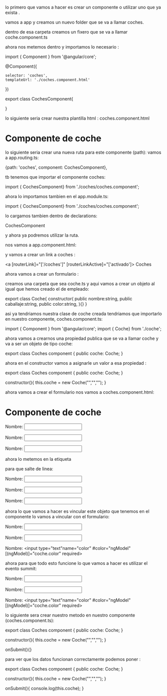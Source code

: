 lo primero que vamos a hacer es crear un componente o utilizar uno que ya exista .

vamos a app y creamos un nuevo folder que se va a llamar coches.

dentro de esa carpeta creamos un fixero que se va a llamar coche.component.ts

ahora nos metemos dentro y importamos lo necesario :

import { Component } from '@angular/core';


@Component({

    selector: 'coches',
    templateUrl: './coches.component.html'

})

export class CochesComponent{


}

lo siguiente seria crear nuestra plantilla html : coches.component.html

<h1>Componente de coche</h1>

lo siguiente seria crear una nueva ruta para este componente (path): vamos a app.routing.ts:

{path: 'coches', component: CochesComponent},

tb tenemos que importar el componente coches:

import { CochesComponent} from './coches/coches.component';

ahora lo importamos tambien en el app.module.ts:

import { CochesComponent} from './coches/coches.component';

lo cargamos tambien dentro de declarations: 

CochesComponent

y ahora ya podremos utilizar la ruta.

nos vamos a app.component.html:

y vamos a crear un link a coches :

<a [routerLink]="['/coches']" [routerLinkActive]="['activado']>
   Coches

</a>

ahora vamos a crear un formulario :

creamos una carpeta que sea coche.ts y aqui vamos a crear un objeto al igual que hemos creado el de empleado:

export class Coche{
    constructor(
        public nombre:string,
        public caballaje:string,
        public color:string,
    ){}
}

asi ya tendriamos nuestra clase de coche creada tendriamos que importarlo en nuestro componente, coches.component.ts:

import { Component } from '@angular/core';
import { Coche} from './coche';

ahora vamos a crearnos una propiedad publica que se va a llamar coche y va a ser un objeto de tipo coche:

export class Coches component {
    public coche: Coche;
}


ahora en el constructor vamos a asignarle un valor a esa propiedad :

export class Coches component {
    public coche: Coche;
}

constructor(){
    this.coche = new Coche("","","");
}

ahora vamos a crear el formulario nos vamos a coches.component.html:

<h1>Componente de coche</h1>

<form #formCoche="ngForm">
   <label>Nombre:</label>
   <input type="text">

   <label>Nombre:</label>
   <input type="text">

   <label>Nombre:</label>
   <input type="text">

   <imput type="submit" value="Guardar">
</form>

ahora lo metemos en la etiqueta <p> para que salte de linea:

<form #formCoche="ngForm">
<p>
   <label>Nombre:</label>
   <input type="text">

</p>

<p>
   <label>Nombre:</label>
   <input type="text">
</p>   

 <p>  

   <label>Nombre:</label>
   <input type="text">

</p>   

   <imput type="submit" value="Guardar">
</form>


ahora lo que vamos a hacer es vincular este objeto que tenemos en el componente lo vamos a vincular con el formulario:

<form #formCoche="ngForm">
<p>
   <label>Nombre:</label>
   <input type="text" name="nombre" #nombre="ngModel" [(ngModel)]="coche.nombre" required>

</p>

<p>
   <label>Nombre:</label>
   <input type="text"name="caballaje" #caballaje="ngModel" [(ngModel)]="coche.caballaje" required>
</p>   

 <p>  

   <label>Nombre:</label>
   <input type="text"name="color" #color="ngModel" [(ngModel)]="coche.color" required>

</p>   

   <imput type="submit" value="Guardar">
</form>


ahora para que todo esto funcione lo que vamos a hacer es utilizar el evento summit:

<form #formCoche="ngForm" (ngSubmit)="onSubmit()">
<p>
   <label>Nombre:</label>
   <input type="text" name="nombre" #nombre="ngModel" [(ngModel)]="coche.nombre" required>

</p>

<p>
   <label>Nombre:</label>
   <input type="text"name="caballaje" #caballaje="ngModel" [(ngModel)]="coche.caballaje" required>
</p>   

 <p>  

   <label>Nombre:</label>
   <input type="text"name="color" #color="ngModel" [(ngModel)]="coche.color" required>

</p>   

   <imput type="submit" value="Guardar">
</form>

lo siguiente sera crear nuestro metodo en nuestro componente (coches.component.ts):

export class Coches component {
    public coche: Coche;
}

constructor(){
    this.coche = new Coche("","","");
}

onSubmit(){}

para ver que los datos funcionan correctamente podemos poner :

export class Coches component {
    public coche: Coche;
}

constructor(){
    this.coche = new Coche("","","");
}

onSubmit(){
    console.log(this.coche);
}


